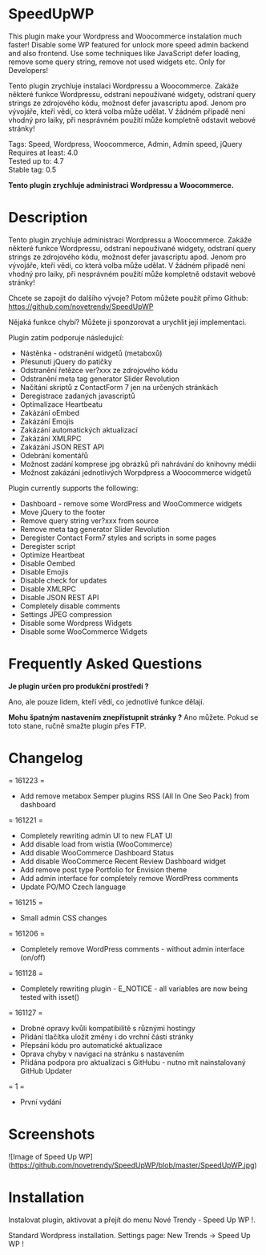 # SpeedUpWP
This plugin make your Wordpress and Woocommerce instalation much faster! Disable some WP featured for unlock more speed admin backend and also frontend. Use some techniques like JavaScript defer loading, remove some query string, remove not used widgets etc. Only for Developers!

Tento plugin zrychluje instalaci Wordpressu a Woocommerce. Zakáže některé funkce Wordpressu, odstraní nepoužívané widgety, odstraní query strings ze zdrojového kódu, možnost defer javascriptu apod. Jenom pro vývojáře, kteří vědí, co která volba může udělat. V žádném případě není vhodný pro laiky, při nesprávném použití může kompletně odstavit webové stránky! 


Tags: Speed, Wordpress, Woocommerce, Admin, Admin speed, jQuery<br />
Requires at least: 4.0<br />
Tested up to: 4.7<br />
Stable tag: 0.5<br />

**Tento plugin zrychluje administraci Wordpressu a Woocommerce.**

# Description

Tento plugin zrychluje administraci Wordpressu a Woocommerce. Zakáže některé funkce Wordpressu, odstraní nepoužívané widgety, odstraní query strings ze zdrojového kódu, možnost defer javascriptu apod.
Jenom pro vývojáře, kteří vědí, co která volba může udělat. V žádném případě není vhodný pro laiky, při nesprávném použití může kompletně odstavit webové stránky!

Chcete se zapojit do dalšího vývoje?
Potom můžete použít přímo Github: https://github.com/novetrendy/SpeedUpWP

Nějaká funkce chybí?
Můžete ji sponzorovat a urychlit její implementaci.

Plugin zatím podporuje následující:

* Nástěnka - odstranění widgetů (metaboxů)
* Přesunutí jQuery do patičky
* Odstranění řetězce ver?xxx ze zdrojového kódu
* Odstranění meta tag generator Slider Revolution
* Načítání skriptů z ContactForm 7 jen na určených stránkách
* Deregistrace zadaných javascriptů
* Optimalizace Heartbeatu
* Zakázání oEmbed
* Zakázání Emojis
* Zakázání automatických aktualizací
* Zakázání XMLRPC
* Zakázání JSON REST API
* Odebrání komentářů
* Možnost zadání komprese jpg obrázků při nahrávání do knihovny médií
* Možnost zakázání jednotlivých Worpdpress a Woocommerce widgetů

Plugin currently supports the following:

* Dashboard - remove some WordPress and WooCommerce widgets
* Move jQuery to the footer
* Remove query string ver?xxx from source 
* Remove meta tag generator Slider Revolution 
* Deregister Contact Form7 styles and scripts in some pages
* Deregister script
* Optimize Heartbeat 
* Disable Oembed
* Disable Emojis
* Disable check for updates
* Disable XMLRPC
* Disable JSON REST API
* Completely disable comments
* Settings JPEG compression
* Disable some Wordpress Widgets
* Disable some WooCommerce Widgets


# Frequently Asked Questions

**Je plugin určen pro produkční prostředí ?**

Ano, ale pouze lidem, kteří vědí, co jednotlivé funkce dělají.

**Mohu špatným nastavením znepřístupnit stránky ?**
Ano můžete. Pokud se toto stane, ručně smažte plugin přes FTP.

# Changelog
= 161223 =
* Add remove metabox Semper plugins RSS (All In One Seo Pack) from dashboard

= 161221 =
* Completely rewriting admin UI to new FLAT UI
* Add disable load from wistia (WooCommerce)
* Add disable WooCommerce Dashboard Status
* Add disable WooCommerce Recent Review Dashboard widget
* Add remove post type Portfolio for Envision theme
* Add admin interface for completely remove WordPress comments
* Update PO/MO Czech language

= 161215 =
* Small admin CSS changes

= 161206 =
* Completely remove WordPress comments - without admin interface (on/off) 

= 161128 =
* Completely rewriting plugin - E_NOTICE - all variables are now being tested with isset()

= 161127 =
* Drobné opravy kvůli kompatibilitě s různými hostingy
* Přidání tlačítka uložit změny i do vrchní části stránky
* Přepsání kódu pro automatické aktualizace
* Oprava chyby v navigaci na stránku s nastavením
* Přidána podpora pro aktualizaci s GitHubu - nutno mít nainstalovaný GitHub Updater

= 1 =
* První vydání


# Screenshots

![Image of Speed Up WP] (https://github.com/novetrendy/SpeedUpWP/blob/master/SpeedUpWP.jpg)

# Installation

Instalovat plugin, aktivovat a přejít do menu Nové Trendy - Speed Up WP !.

Standard Wordpress installation. Settings page: New Trends -> Speed Up WP !
